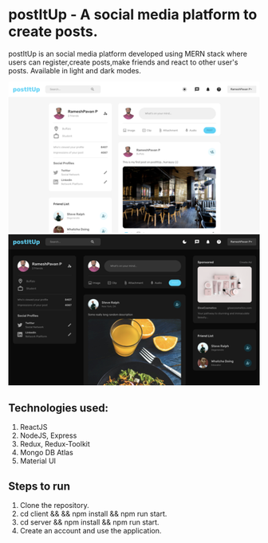 # postItUp - A social media platform to create posts.

postItUp is an social media platform developed using MERN stack where users can register,create posts,make friends and react to other user's posts. Available in light and dark modes.

![My Image](screenshots/Homepage_light.png)
![My Image](screenshots/Profile_dark.png)

## Technologies used:

1. ReactJS
2. NodeJS, Express
3. Redux, Redux-Toolkit
4. Mongo DB Atlas
5. Material UI

## Steps to run

1. Clone the repository.
2. cd client && && npm install && npm run start.
3. cd server && npm install && npm run start.
4. Create an account and use the application.
